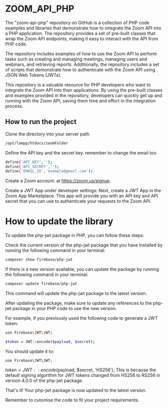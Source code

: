 
# ZOOM_API_PHP

The "zoom-api-php" repository on GitHub is a collection of PHP code examples and libraries that demonstrate how to integrate the Zoom API into a PHP application. The repository provides a set of pre-built classes that wrap the Zoom API endpoints, making it easy to interact with the API from PHP code.

The repository includes examples of how to use the Zoom API to perform tasks such as creating and managing meetings, managing users and webinars, and retrieving reports. Additionally, the repository includes a set of scripts that demonstrate how to authenticate with the Zoom API using JSON Web Tokens (JWTs).

This repository is a valuable resource for PHP developers who want to integrate the Zoom API into their applications. By using the pre-built classes and examples provided in the repository, developers can quickly get up and running with the Zoom API, saving them time and effort in the integration process.







## How to run the project

Clone the directory into your server path 
```bash
/opt/lampp/htdocs/zoomFolder
```
Define the API key and the secret key.
remember to change the email too
```bash
define('API_KEY','');
define('API_SECRET','');
define('EMAIL_ID','example@gmail.com');
```
Create a Zoom account: at https://zoom.us/signup.

Create a JWT App under developer settings: Next, create a JWT App in the Zoom App Marketplace. This app will provide you with an API key and API secret that you can use to authenticate your requests to the Zoom API.

# How to update the library
To update the php-jwt package in PHP, you can follow these steps:

Check the current version of the php-jwt package that you have installed by running the following command in your terminal:

```bash
composer show firebase/php-jwt
```
If there is a new version available, you can update the package by running the following command in your terminal:

```bash
composer update firebase/php-jwt
```
This command will update the php-jwt package to the latest version.

After updating the package, make sure to update any references to the php-jwt package in your PHP code to use the new version.

For example, if you previously used the following code to generate a JWT token:

```bash
use Firebase\JWT\JWT;

$token = JWT::encode($payload, $secret);
```
You should update it to:

```
use Firebase\JWT\JWT;
```

$token = JWT::encode($payload, $secret, 'HS256');
This is because the default signing algorithm for JWT tokens changed from HS256 to RS256 in version 4.0.0 of the php-jwt package.

That's it! Your php-jwt package is now updated to the latest version.

Remember to cutomise the code to fit your project requirements.




